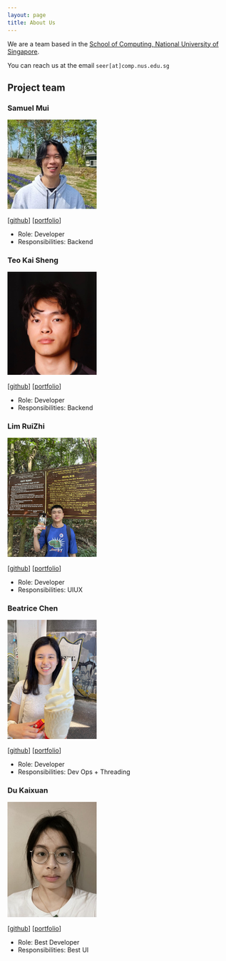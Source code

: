 ```yaml
---
layout: page
title: About Us
---
```


We are a team based in the [School of Computing, National University of Singapore](http://www.comp.nus.edu.sg).

You can reach us at the email `seer[at]comp.nus.edu.sg`

## Project team

### Samuel Mui

<img src="images/samuelmui8.png" width="200px">

[[github](https://github.com/samuelmui8)]
[[portfolio](team/samuelmui8.md)]

* Role: Developer
* Responsibilities: Backend

### Teo Kai Sheng

<img src="images/teoks0199.png" width="200px">

[[github](http://github.com/teoks0199)]
[[portfolio](team/teoks0199.md)]

* Role: Developer
* Responsibilities: Backend

### Lim RuiZhi

<img src="images/ruizhi2001.png" width="200px">

[[github](https://github.com/Ruizhi2001)]
[[portfolio](team/ruizhi2001.md)]

* Role: Developer
* Responsibilities: UIUX

### Beatrice Chen

<img src="images/beatricecst.png" width="200px">

[[github](http://github.com/beatricecst)]
[[portfolio](team/beatricecst.md)]

* Role: Developer
* Responsibilities: Dev Ops + Threading

### Du Kaixuan

<img src="images/jamesebond.png" width="200px">

[[github](https://github.com/jamesebond)]
[[portfolio](team/jamesebond.md)]

* Role: Best Developer
* Responsibilities: Best UI
